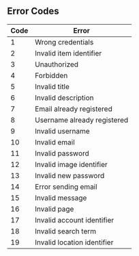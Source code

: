 **Error Codes**
----

| Code | Error                                   |
|------|-----------------------------------------|
| 1    | Wrong credentials                       |
| 2    | Invalid item identifier                 |
| 3    | Unauthorized                            |
| 4    | Forbidden                               |
| 5    | Invalid title                           |
| 6    | Invalid description                     |
| 7    | Email already registered                |
| 8    | Username already registered             |
| 9    | Invalid username                        |
| 10   | Invalid email                           |
| 11   | Invalid password                        |
| 12   | Invalid image identifier                |
| 13   | Invalid new password                    |
| 14   | Error sending email                     |
| 15   | Invalid message                         |
| 16   | Invalid page                            |
| 17   | Invalid account identifier              |
| 18   | Invalid search term                     |
| 19   | Invalid location identifier             |
